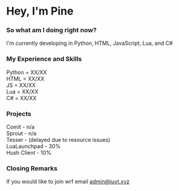 # Hey, I'm Pine
### So what am I doing right now?
I'm currently developing in Python, HTML, JavaScript, Lua, and C#<br>
### My Experience and Skills
Python = XX/XX<br>
HTML = XX/XX<br>
JS = XX/XX<br>
Lua = XX/XX<br>
C# = XX/XX<br>
### Projects
Comit - n/a<br>
Sprout - n/a<br>
Tesser - (delayed due to resource issues)<br>
LuaLaunchpad - 30%<br>
Hush Client - 10%<br>
### Closing Remarks
If you would like to join wrf email admin@iuvt.xyz<br>
